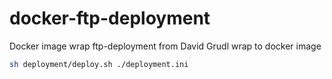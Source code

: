 # docker-ftp-deployment

Docker image wrap ftp-deployment from David Grudl wrap to docker image

```sh
sh deployment/deploy.sh ./deployment.ini
```
